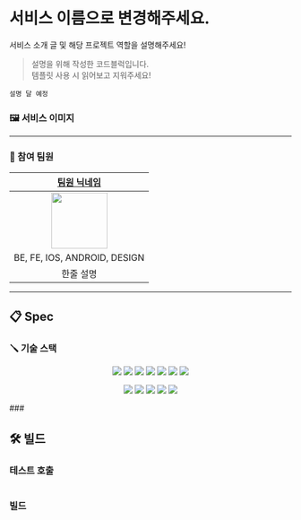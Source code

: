 # 서비스 이름으로 변경해주세요.

서비스 소개 글 및 해당 프로젝트 역할을 설명해주세요!

> 설명을 위해 작성한 코드블럭입니다.  
> 템플릿 사용 시 읽어보고 지워주세요!

```
설명 달 예정
```

### :framed_picture: 서비스 이미지

---


### :pushpin: 참여 팀원
|     [팀원 닉네임](팀원-프로필-주소)      |
|:----------------------------:|
|  <img src="" width="100px">  |
| BE, FE, IOS, ANDROID, DESIGN |
|            한줄 설명             |

--- 
## 📋 Spec
### :screwdriver: 기술 스택
<p align="center">
<img src="https://img.shields.io/badge/JAVA-007396?style=for-the-badge&logo=java&logoColor=white">
<img src="https://img.shields.io/badge/Kotlin-2496ED?style=for-the-badge&logo=kotlin&logoColor=orange">
<img src="https://img.shields.io/badge/Spring Boot-6DB33F?style=for-the-badge&logo=Spring Boot&logoColor=white">
<img src="https://img.shields.io/badge/JUnit5-25A162?style=for-the-badge&logo=JUnit5&logoColor=white">
<img src="https://img.shields.io/badge/H2-003545?style=for-the-badge&logo=H2&logoColor=white">
<img src="https://img.shields.io/badge/Hibernate-59666C?style=for-the-badge&logo=Hibernate&logoColor=white"> 
<img src="https://img.shields.io/badge/Amazon AWS-232F3E?style=for-the-badge&logo=Amazon AWS&logoColor=white">
</p>
<p align="center">
<img src="https://img.shields.io/badge/Amazon S3-569A31?style=for-the-badge&logo=Amazon S3&logoColor=white">
<img src="https://img.shields.io/badge/NGINX-009639?style=for-the-badge&logo=NGINX&logoColor=white">  
<img src="https://img.shields.io/badge/Jenkins-D24939?style=for-the-badge&logo=Jenkins&logoColor=white"> 
<img src="https://img.shields.io/badge/SonarQube-4E9BCD?style=for-the-badge&logo=SonarQube&logoColor=white"> 
<img src="https://img.shields.io/badge/Docker-2496ED?style=for-the-badge&logo=Docker&logoColor=white"> 
</p>
### 


## 🛠️ 빌드

### 테스트 호출
```bash
```

### 빌드
```bash
```
